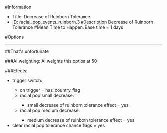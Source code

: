 #Information
 - Title: Decrease of Ruinborn Tolerance
 - ID: racial_pop_events_ruinborn.3
#Description
Decrease of Ruinborn Tolerance
#Mean Time to Happen:
Base time = 1 days

#Options

___
##That's unfortunate

###AI weighting:
AI weights this option at 50


###Efects:<ul><li>trigger switch:</li><ul><li>on trigger = has_country_flag</li><li>racial pop small decrease:</li><ul><li>small decrease of ruinborn tolerance effect = yes</li></ul><li>racial pop medium decrease:</li><ul><li>medium decrease of ruinborn tolerance effect = yes</li></ul></ul><li>clear racial pop tolerance chance flags = yes</li></ul>
